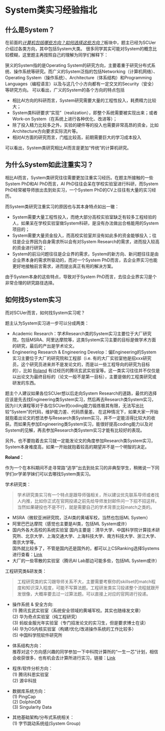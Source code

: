 # System类实习经验指北

## 什么是System？
在前面的[*计算机包括哪些方向？如何选择这些方向？*](1-save-self/3-fields.md)板块中，题主已经为SCUer介绍过各类方向，其中包括System大类。
很多同学其实可能对System的概念比较模糊，这里题主再按照自己的理解为同学们解释下：

狭义的System指的是Operating System的研究方向，主要着重于研究分布式系统、操作系统等研究。而广义的System泛指的包括Networking（计算机网络）、Operating System（操作系统）、Architecture（体系结构）和Programming Languages（编程语言）以及与这几个小方向都有一定交叉的Security（安全）等研究方向。
可以看出，广义的System的各个方向的特点包括
- 相比AI方向的科研而言，System研究需要大量的工程性投入，耗费精力比较大；
- System类科研要求“实现”（realization），即整个系统需要被实现出来；或者Work-on System（在系统上进行各种优化、改进等）；
- 除了投入精力比较多之外，实验的硬件等的投入也需要非常高昂的资金，比如Architecture方向要求实际流片等。
- 相对AI方面的研究而言，门槛比较高，前期需要巨大的学习成本投入

可以看出，System类研究相比AI而言是更加“传统”的计算机研究。

## 为什么System如此注重实习？

相比AI而言，System类研究往往需要更加注重实习经历。在题主所接触的一些System PhD和AI PhD而言，AI PhD往往会呆在学校实验室进行科研，而System PhD经常被导师放出去到处实习，一个System PhD的CV上往往有大量的实习经历。

而System类研究注重实习的原因也与其本身特点如出一辙：
- System需要大量工程性投入，而绝大部分高校实验室缺乏有较多工程经验的人，如果呆在学校实验室做System科研，是没有办法做出合格能用的System项目的；
- System需要大量资金投入，而高校实验室并没有如此多的资金能够投入；往往是企业界因为自身需求所以会有对System Research的需求，进而投入较高的资金进行研究；
- System的前沿问题往往是企业界的需求，System的新方向、新问题往往是由企业界本身的需求所驱动的，而对一个System PhD而言，去企业界实习也能更好地接触前言需求，进而提出真正有用的解决方案。

由于System本身的这些特点，导致对于System PhD而言，去往企业界实习是个非常合理的研究路径选择。

## 如何找System实习

而对SCUer而言，如何找System实习呢？

题主认为System实习进一步可以分成两类：

- Academic Research：学术Research类的System实习主要位于大厂研究院，包括MSRA、阿里达摩院等，这类System实习主要的目标是做学术方面的研究，最后的产出是学术论文。
- Engineering Research & Engineering Develop：偏Engineering的System实习主要位于大厂的研究院和工程部（i.e. 有的大厂实验室他是招xxx研究员，这个研究员进来并不是发论文的，而是以一些工程导向的研究为目标的），比如 [Roland](http://rolandorange.zone/) 有过经历的腾讯玄武实验室等。这一类实习往往并不仅仅是以出论文为最终目标的（论文一般不是第一目标），主要是做的工程类研究或研发的东西。

题主个人建议如果各位SCUer想以后走向System Research的道路，最优的选择应该是先去找Engineering类System实习，然后再去Research类System实习，因为川大课程等对于各位SCUer的coding能力锻炼极其有限，无法写出比较“System”的代码，维护能力差、代码质量差。
在这种情况下，如果大家一开始就抱着出论文的想法参与Research类System实习，并不一定能活得比较大的收获。而如果先参加Engineering类System实习，能很好提高coding能力以及对System的见解，再去参加Research类System实习才能有比较好的表现。

另外，也不要抱着去实习就一定能发论文的角度参加Research类System实习，System本身难度高，如果一开始就抱着较高的期望并不是一个明智的决定。

**Roland：**

作为一个在本科期间不走寻常路“逃学”出去到处实习的非典型学生，稍微说一下同学们or学弟学妹们可以去哪找System类实习。

学术研究类：
> 学术研究类实习有一个特点是跟导师强相关，所以建议优先联系导师或者找人内推，比如你正式在官网投递之前先给导师发封邮件问一下招不招这样。当然如果硬投也不是不行，就是需要自己的学术背景比较match之类的。

- MSRA（微软亚洲研究院，泛AI类的黄埔军校，当然也包括ML System）
- 阿里巴巴达摩院（感觉也主要是AI类，包括ML System或许）
- 国内外各大高校的系统实验室
  国内主要是：清华大学、中国科学院计算技术研究所、北京大学、上海交通大学、上海科技大学、南方科技大学、浙江大学、南京大学等。  
  国外就比较多了，不管是国内还是国外的，都可以上CSRanking选择Systems进行查看：[Link](http://csrankings.org/#/index?arch&comm&sec&mod&hpc&mobile&metrics&ops&plan&soft&da&bed&world)
- 大厂的一些零散的实验室（腾讯AI Lab那边可能多些，包括ML System或许）

工程研究类&研发类：
> 工程研究类的实习跟导师关系不大，主要需要考察你的skillset的match程度和知识深入程度，可能不写算法题。工程研发类实习投递整个流程就跟开发很像，大概率要去过一过算法题。可以直接上对应的官网进行投递。

- 操作系统 & 安全方向:  
    (1) 腾讯玄武实验室（系统安全领域的黄埔军校。其实也随缘发文章）  
    (2) 华为奇点实验室（纯工程研究）  
    (3) 蚂蚁金服光年实验室（专门招发论文的实习生，但是要求博士在读）  
    (4) 华为OS内核实验室（构建/优化/改进操作系统的工作比较多）  
    (5) 中国科学院软件研究所

- 体系结构方向：  
    推荐对这个方向感兴趣的同学参加一下中科院计算所的“一生一芯”计划，相信会收获很多，也有机会去计算所进行实习，链接：[Link](https://ysyx.org/)

- 程序/软件分析方向：  
    (1) 腾讯科恩实验室  
    (2) 源伞科技  

- 数据库系统方向：  
    (1) PingCap  
    (2) DolphinDB  
    (3) Singularity Data  

- 其他基础架构/分布式系统相关：  
    (1) 字节跳动系统组(System Group)  


